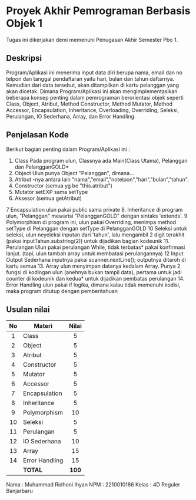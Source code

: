 # Proyek Akhir Pemrograman Berbasis Objek 1
Tugas ini dikerjakan demi memenuhi Penugasan Akhir Semester Pbo 1.

## Deskripsi
Program/Aplikasi ini menerima input data diri berupa nama, email dan no telpon dan tanggal pendaftaran yaitu hari, bulan dan tahun daftarnya. Kemudian dari data tersebut, akan ditampilkan di kartu pelanggan yang akan dicetak.
Dimana Program/Aplikasi ini akan mengimplementasikan beberapa konsep penting dalam pemrograman berorientasi objek seperti Class, Object, Atribut, Method Constructor, Method Mutator, Method Accessor, Encapsulation, Inheritance, Overloading, Overriding, Seleksi, Perulangan, IO Sederhana, Array, dan Error Handling.

## Penjelasan Kode
Berikut bagian penting dalam Program/Aplikasi ini :
1. Class
Pada program ulun, Classnya ada Main(Class Utama), Pelanggan dan PelangganGOLD*
2. Object
Ulun punya Object "Pelanggan", dimana...
3. Atribut
-nya antara lain "nama","email","notelpon","hari","bulan","tahun".
4. Constructor
(semua yg be "this.atribut")
5. Mutator
setEXP sama setType
6. Aksesor
(semua getAtribut)

7 Encapsulation
ulun pakai public sama private
8. Inheritance
di program ulun, "Pelanggan" mewarisi "PelangganGOLD" dengan sintaks 'extends'.
9 Polymorphism
di program ini, ulun pakai Overriding, menimpa method setType di Pelanggan dengan setType di PelangganGOLD
10 Seleksi
untuk seleksi, ulun neyeleksi inputan dari 'tahun', lalu mengambil 2 digit terakhit (pakai inputTahun.substring(2)) untuk dijadikan bagian kodeunik
11. Perulangan
Ulun pakai perulangan While, tidak terbatas* pakai konfirmasi lanjut. (tapi, ulun tambah array untuk membatasi perulangannya)
12 Input Output Sederhana
inputnya pakai scanner.nextLine();
outputnya ditaroh di kartu semua
13. Array
ulun menyimpan datanya kedalam Array. Punya 2 fungsi di kodingan ulun (anehnya bukan tampil data), pertama untuk jadi counter di kodeunik dan kedua* untuk dijadikan pembatas perulangan
14. Error Handling
ulun pakai if logika, dimana kalau tidak memenuhi kodisi, maka program ditutup dengan pemberitahuan

## Usulan nilai

| No  | Materi         |  Nilai  |
| :-: | -------------- | :-----: |
|  1  | Class          |    5    |
|  2  | Object         |    5    |
|  3  | Atribut        |    5    |
|  4  | Constructor    |    5    |
|  5  | Mutator        |    5    |
|  6  | Accessor       |    5    |
|  7  | Encapsulation  |    5    |
|  8  | Inheritance    |    5    |
|  9  | Polymorphism   |   10    |
| 10  | Seleksi        |    5    |
| 11  | Perulangan     |    5    |
| 12  | IO Sederhana   |   10    |
| 13  | Array          |   15    |
| 14  | Error Handling |   15    |
|     | **TOTAL**      | **100** |

Nama  : Muhammad Ridhoni Ihyan
NPM : 2210010186
Kelas : 4D Reguler Banjarbaru
